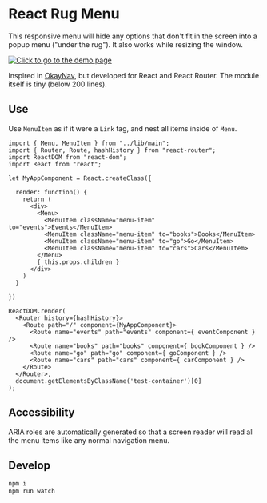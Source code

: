 # React Rug Menu

This responsive menu will hide any options that don't fit in the screen into
a popup menu ("under the rug"). It also works while resizing the window.

<a href="http://koliseoapi.github.io/react-menu/">
<img src="http://koliseoapi.github.io/react-menu/Screencast.mp4.gif" title="Click to go to the demo page">
</a>

Inspired in [OkayNav](https://github.com/VPenkov/okayNav), but developed for
React and React Router. The module itself is tiny (below 200 lines).

## Use

Use `MenuItem` as if it were a `Link` tag, and nest all items inside of `Menu`.

```
import { Menu, MenuItem } from "../lib/main";
import { Router, Route, hashHistory } from "react-router";
import ReactDOM from "react-dom";
import React from "react";

let MyAppComponent = React.createClass({

  render: function() {
    return (
      <div>
        <Menu>
          <MenuItem className="menu-item" to="events">Events</MenuItem>
          <MenuItem className="menu-item" to="books">Books</MenuItem>
          <MenuItem className="menu-item" to="go">Go</MenuItem>
          <MenuItem className="menu-item" to="cars">Cars</MenuItem>
        </Menu>
        { this.props.children }
      </div>
    )
  }

})

ReactDOM.render(
  <Router history={hashHistory}>
    <Route path="/" component={MyAppComponent}>
      <Route name="events" path="events" component={ eventComponent } />
      <Route name="books" path="books" component={ bookComponent } />
      <Route name="go" path="go" component={ goComponent } />
      <Route name="cars" path="cars" component={ carComponent } />
    </Route>
  </Router>,
  document.getElementsByClassName('test-container')[0]
);
```

## Accessibility

ARIA roles are automatically generated so that a screen reader will read all the menu items like any normal navigation menu.

## Develop

```bash
npm i
npm run watch
```
